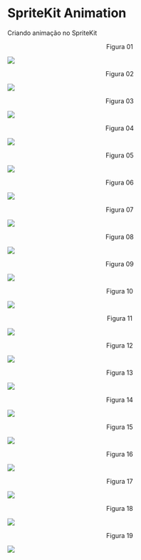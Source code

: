 # SpriteKit Animation

Criando animação no SpriteKit

<div align="center">
Figura 01
</div>

![](Imagens/SpriteKit-Animacao-Img01.png)

<div align="center">
Figura 02
</div>

![](Imagens/SpriteKit-Animacao-Img02.png)

<div align="center">
Figura 03
</div>

![](Imagens/SpriteKit-Animacao-Img03.png)

<div align="center">
Figura 04
</div>

![](Imagens/SpriteKit-Animacao-Img04.png)

<div align="center">
Figura 05
</div>

![](Imagens/SpriteKit-Animacao-Img05.png)

<div align="center">
Figura 06
</div>

![](Imagens/SpriteKit-Animacao-Img06.png)

<div align="center">
Figura 07
</div>

![](Imagens/SpriteKit-Animacao-Img07.png)

<div align="center">
Figura 08
</div>

![](Imagens/SpriteKit-Animacao-Img08.png)

<div align="center">
Figura 09
</div>

![](Imagens/SpriteKit-Animacao-Img09.png)

<div align="center">
Figura 10
</div>

![](Imagens/SpriteKit-Animacao-Img10.png)

<div align="center">
Figura 11
</div>

![](Imagens/SpriteKit-Animacao-Img11.png)

<div align="center">
Figura 12
</div>

![](Imagens/SpriteKit-Animacao-Img12.png)

<div align="center">
Figura 13
</div>

![](Imagens/SpriteKit-Animacao-Img13.png)

<div align="center">
Figura 14
</div>

![](Imagens/SpriteKit-Animacao-Img14.png)

<div align="center">
Figura 15
</div>

![](Imagens/SpriteKit-Animacao-Img15.png)

<div align="center">
Figura 16
</div>

![](Imagens/SpriteKit-Animacao-Img16.png)

<div align="center">
Figura 17
</div>

![](Imagens/SpriteKit-Animacao-Img17.png)

<div align="center">
Figura 18
</div>

![](Imagens/SpriteKit-Animacao-Img18.png)

<div align="center">
Figura 19
</div>

![](Imagens/SpriteKit-Animacao-Img19.png)